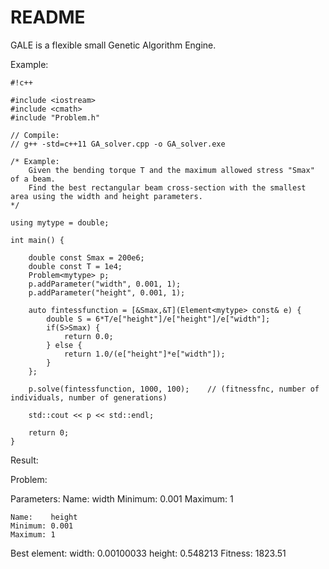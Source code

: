 # README #

GALE is a flexible small Genetic Algorithm Engine.

Example:


```
#!c++

#include <iostream>
#include <cmath>
#include "Problem.h"

// Compile:
// g++ -std=c++11 GA_solver.cpp -o GA_solver.exe

/* Example: 
	Given the bending torque T and the maximum allowed stress "Smax" of a beam.
	Find the best rectangular beam cross-section with the smallest area using the width and height parameters.
*/

using mytype = double;

int main() {

	double const Smax = 200e6;
	double const T = 1e4;
	Problem<mytype> p;
	p.addParameter("width", 0.001, 1);
	p.addParameter("height", 0.001, 1);

	auto fintessfunction = [&Smax,&T](Element<mytype> const& e) {
		double S = 6*T/e["height"]/e["height"]/e["width"];
		if(S>Smax) {
			return 0.0;
		} else {
			return 1.0/(e["height"]*e["width"]);
		}
	};

	p.solve(fintessfunction, 1000, 100);	// (fitnessfnc, number of individuals, number of generations)

	std::cout << p << std::endl;

	return 0;
}
```


Result:

Problem:

  Parameters:
    Name:    width
    Minimum: 0.001
    Maximum: 1

    Name:    height
    Minimum: 0.001
    Maximum: 1

  Best element:
      width: 0.00100033
      height: 0.548213
      Fitness:  1823.51